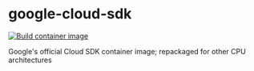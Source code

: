 # google-cloud-sdk

[![Build container image](https://github.com/TrucksNL/google-cloud-sdk/actions/workflows/main.yml/badge.svg?branch=main)](https://github.com/TrucksNL/google-cloud-sdk/actions/workflows/main.yml)

Google's official Cloud SDK container image; repackaged for other CPU architectures
